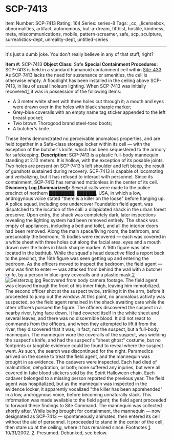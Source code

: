 # SCP-7413
Item Number: SCP-7413
Rating: 164
Series: series-8
Tags: _cc, _licensebox, abnormalities, artifact, autonomous, but-a-dream, fifthist, hostile, kindness, meta, miscommunications, mobile, pattern-screamer, safe, scp, sculpture, surrealistics-dept, unreality-dept, untitled-series

---

It's just a dumb joke. You don't really believe in any of that stuff, right?
  
**Item #:** SCP-7413 
**Object Class:** Safe
**Special Containment Procedures:** SCP-7413 is held in a standard humanoid containment cell within [Site-433](/but-a-dream). As SCP-7413 lacks the need for sustenance or amenities, the cell is otherwise empty. A floodlight has been installed in the ceiling above SCP-7413, in lieu of usual linoleum lighting.
When SCP-7413 was initially recovered,[1](javascript:;) it was in possession of the following items:
  * A 3 meter white sheet with three holes cut through it; a mouth and eyes were drawn over in the holes with black sharpie marker;
  * Grey-blue coveralls with an empty name tag sticker appended to the left breast pocket;
  * Two brown Thorogood brand steel-toed boots;
  * A butcher's knife.

These items demonstrated no perceivable anomalous properties, and are held together in a Safe-class storage locker within its cell — with the exception of the butcher's knife, which has been sequestered to the armory for safekeeping.
**Description:** SCP-7413 is a plastic full-body mannequin standing at 2.10 meters. It is hollow, with the exception of its posable joints. Two holes are present on SCP-7413's left shoulder and left bicep, the result of gunshots sustained during recovery. SCP-7413 is capable of locomoting and verbalizing, but it has refused to interact with personnel. Since its containment, SCP-7413 has remained motionless in the center of its cell.
**Discovery Log (Summarized):** Several calls were made to the police precinct of northern ████████, ██████, USA, in which a low, androgynous voice stated "there is a killer on the loose" before hanging up.
A police squad, including one undercover Foundation field agent, was dispatched to the location of the call: a dilapidated shack in the urban forest preserve.
Upon entry, the shack was completely dark, later inspections revealing the lighting system had been removed entirely. The shack was empty of appliances, including a bed and toilet, and all the interior doors had been removed. Along the main space/living room, the bathroom, and presumably the bedroom, 15 bodies were recovered — each was covered in a white sheet with three holes cut along the facial area, eyes and a mouth drawn over the holes in black sharpie marker. A 16th figure was later located in the bathtub.
While the squad's head detective filed a report back to the precinct, the 16th figure was seen getting up and entering the bedroom.
As the officers moved to inspect the bedroom, the field agent — who was first to enter — was attacked from behind the wall with a butcher knife, by a person in blue-grey coveralls and a plastic mask.[2](javascript:;)
![Geisterzug.jpg](https://scp-wiki.wdfiles.com/local--files/scp-7413/Geisterzug.jpg)
Recovered from body camera footage.
The field agent was cleaved through the front of his inner thigh, leaving him immobilized. The second officer shot at the suspect twice, striking it in the arm, before it proceeded to jump out the window. At this point, no anomalous activity was suspected, so the field agent remained in the shack awaiting care while the other officers pursued the figure.
The officers discovered the suspect in a nearby river, lying face down. It had covered itself in the white sheet and several leaves, and there was no discernible blood.
It did not react to commands from the officers, and when they attempted to lift it from the river, they discovered that it was, in fact, not the suspect, but a full-body mannequin. The mannequin wore the coveralls of the suspect, was wielding the suspect's knife, and had the suspect's "sheet ghost" costume, but no footprints or tangible evidence could be found to reveal where the suspect went. As such, the search was discontinued for the night. Paramedics arrived on the scene to treat the field agent, and the mannequin was brought in as evidence.
The cadavers were inspected. Each had died of malnutrition, dehydration, or both; none suffered any injuries, but were all covered in fake blood stickers sold by the Spirit Halloween chain. Each cadaver belonged to a missing person reported the previous year.
The field agent was hospitalized, but as the mannequin was inspected in the evidence locker, it apparently vocalized "the killer has been apprehended" in a low, androgynous voice, before becoming unnaturally slack. This information was made available to the field agent; the field agent proceeded to forward these findings to Site Command. The mannequin was collected shortly after.
While being brought for containment, the mannequin — now designated as SCP-7413 — spontaneously animated, then entered its cell without the aid of personnel. It proceeded to stand in the center of the cell, then stare up at the ceiling, where it has remained since.
Footnotes
[1](javascript:;). 10/31/2002.
[2](javascript:;). Presumed. Debunked, see below.